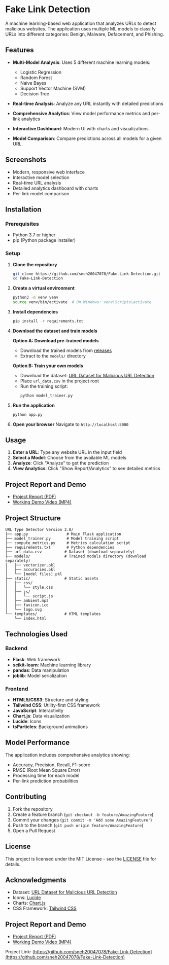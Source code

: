 # Fake Link Detection

A machine learning-based web application that analyzes URLs to detect malicious websites. The application uses multiple ML models to classify URLs into different categories: Benign, Malware, Defacement, and Phishing.

## Features

- **Multi-Model Analysis**: Uses 5 different machine learning models:
  - Logistic Regression
  - Random Forest
  - Naive Bayes
  - Support Vector Machine (SVM)
  - Decision Tree

- **Real-time Analysis**: Analyze any URL instantly with detailed predictions
- **Comprehensive Analytics**: View model performance metrics and per-link analytics
- **Interactive Dashboard**: Modern UI with charts and visualizations
- **Model Comparison**: Compare predictions across all models for a given URL

## Screenshots

- Modern, responsive web interface
- Interactive model selection
- Real-time URL analysis
- Detailed analytics dashboard with charts
- Per-link model comparison

## Installation

### Prerequisites
- Python 3.7 or higher
- pip (Python package installer)

### Setup

1. **Clone the repository**
   ```bash
   git clone https://github.com/sneh20047078/Fake-Link-Detection.git
   cd Fake-Link-Detection
   ```

2. **Create a virtual environment**
   ```bash
   python3 -m venv venv
   source venv/bin/activate  # On Windows: venv\Scripts\activate
   ```

3. **Install dependencies**
   ```bash
   pip install -r requirements.txt
   ```

4. **Download the dataset and train models**
   
   **Option A: Download pre-trained models**
   - Download the trained models from [releases](https://github.com/sneh20047078/Fake-Link-Detection/releases/tag/v1.0)
   - Extract to the `models/` directory
   
   **Option B: Train your own models**
   - Download the dataset: [URL Dataset for Malicious URL Detection](https://www.kaggle.com/datasets/sid321axn/malicious-urls-dataset)
   - Place `url_data.csv` in the project root
   - Run the training script:
     ```bash
     python model_trainer.py
     ```

5. **Run the application**
   ```bash
   python app.py
   ```

6. **Open your browser**
   Navigate to `http://localhost:5000`

## Usage

1. **Enter a URL**: Type any website URL in the input field
2. **Select a Model**: Choose from the available ML models
3. **Analyze**: Click "Analyze" to get the prediction
4. **View Analytics**: Click "Show Report/Analytics" to see detailed metrics

## Project Report and Demo

- [Project Report (PDF)](Project_Report.pdf)
- [Working Demo Video (MP4)](Working_Demo.mp4)

## Project Structure

```
URL Type Detector Version 2.0/
├── app.py                 # Main Flask application
├── model_trainer.py       # Model training script
├── compute_metrics.py     # Metrics calculation script
├── requirements.txt       # Python dependencies
├── url_data.csv          # Dataset (download separately)
├── models/               # Trained models directory (download separately)
│   ├── vectorizer.pkl
│   ├── accuracies.pkl
│   └── [model files].pkl
├── static/               # Static assets
│   ├── css/
│   │   └── style.css
│   ├── js/
│   │   └── script.js
│   ├── ambient.mp3
│   ├── favicon.ico
│   └── logo.svg
└── templates/            # HTML templates
    └── index.html
```

## Technologies Used

### Backend
- **Flask**: Web framework
- **scikit-learn**: Machine learning library
- **pandas**: Data manipulation
- **joblib**: Model serialization

### Frontend
- **HTML5/CSS3**: Structure and styling
- **Tailwind CSS**: Utility-first CSS framework
- **JavaScript**: Interactivity
- **Chart.js**: Data visualization
- **Lucide**: Icons
- **tsParticles**: Background animations

## Model Performance

The application includes comprehensive analytics showing:
- Accuracy, Precision, Recall, F1-score
- RMSE (Root Mean Square Error)
- Processing time for each model
- Per-link prediction probabilities

## Contributing

1. Fork the repository
2. Create a feature branch (`git checkout -b feature/AmazingFeature`)
3. Commit your changes (`git commit -m 'Add some AmazingFeature'`)
4. Push to the branch (`git push origin feature/AmazingFeature`)
5. Open a Pull Request

## License

This project is licensed under the MIT License - see the [LICENSE](LICENSE) file for details.

## Acknowledgments

- Dataset: [URL Dataset for Malicious URL Detection](https://www.kaggle.com/datasets/sid321axn/malicious-urls-dataset)
- Icons: [Lucide](https://lucide.dev/)
- Charts: [Chart.js](https://www.chartjs.org/)
- CSS Framework: [Tailwind CSS](https://tailwindcss.com/)

## Project Report and Demo

- [Project Report (PDF)](Project_Report.pdf)
- [Working Demo Video (MP4)](Working_Demo.mp4)


Project Link: [https://github.com/sneh20047078/Fake-Link-Detection](https://github.com/sneh20047078/Fake-Link-Detection) 